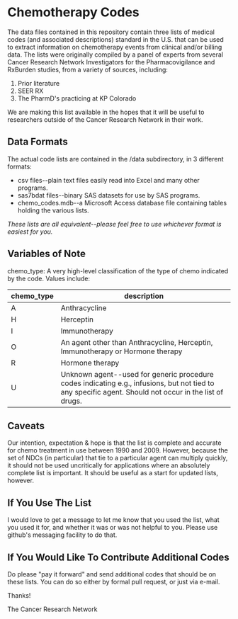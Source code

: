 Chemotherapy Codes
==================

The data files contained in this repository contain three lists of medical codes (and associated descriptions) standard in the U.S. that can be used to extract information on chemotherapy events from clinical and/or billing data.  The lists were originally compiled by a panel of experts from several Cancer Research Network Investigators for the Pharmacovigilance and RxBurden studies, from a variety of sources, including:

1. Prior literature
2. SEER RX
3. The PharmD's practicing at KP Colorado

We are making this list available in the hopes that it will be useful to researchers outside of the Cancer Research Network in their work.

Data Formats
------------
The actual code lists are contained in the /data subdirectory, in 3 different formats:

* csv files--plain text files easily read into Excel and many other programs.
* sas7bdat files--binary SAS datasets for use by SAS programs.
* chemo_codes.mdb--a Microsoft Access database file containing tables holding the various lists.

_These lists are all equivalent--please feel free to use whichever format is easiest for you._

Variables of Note
-----------------
chemo_type:  A very high-level classification of the type of chemo indicated by the code.  Values include:

|chemo_type  | description                                                                                                                                             |
|------------|---------------------------------------------------------------------------------------------------------------------------------------------------------|
|A           | Anthracycline                                                                                                                                           |
|H           | Herceptin                                                                                                                                               |
|I           | Immunotherapy                                                                                                                                           |
|O           | An agent other than Anthracycline, Herceptin, Immunotherapy or Hormone therapy                                                                          |
|R           | Hormone therapy                                                                                                                                         |
|U           | Unknown agent--used for generic procedure codes indicating e.g., infusions, but not tied to any specific agent.  Should not occur in the list of drugs. |

Caveats
-------
Our intention, expectation & hope is that the list is complete and accurate for chemo treatment in use between 1990 and 2009.  However, because the set of NDCs (in particular) that tie to a particular agent can multiply quickly, it should not be used uncritically for applications where an absolutely complete list is important.  It should be useful as a start for updated lists, however.

If You Use The List
-------------------
I would love to get a message to let me know that you used the list, what you used it for, and whether it was or was not helpful to you.  Please use github's messaging facility to do that.

If You Would Like To Contribute Additional Codes
------------------------------------------------
Do please "pay it forward" and send additional codes that should be on these lists.  You can do so either by formal pull request, or just via e-mail.

Thanks!

The Cancer Research Network